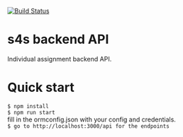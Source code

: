 [![Build Status](https://travis-ci.com/CalvinHuynh/s4s-webdev-fe-assignment.svg?branch=master)](https://travis-ci.com/CalvinHuynh/s4s-webdev-fe-assignment)
# s4s backend API
Individual assignment backend API.

# Quick start
`$ npm install`  
`$ npm run start`  
fill in the ormconfig.json with your config and credentials.  
`$ go to http://localhost:3000/api for the endpoints`  
